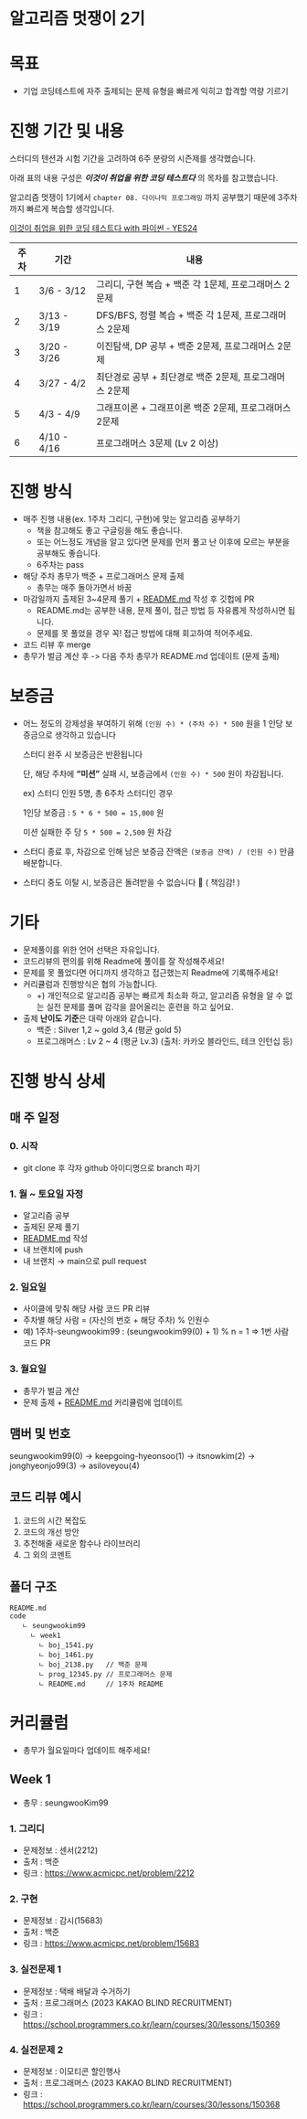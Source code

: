# 알고리즘 멋쟁이 2기

# 목표

- 기업 코딩테스트에 자주 출제되는 문제 유형을 빠르게 익히고 합격할 역량 기르기

# 진행 기간 및 내용

스터디의 텐션과 시험 기간을 고려하여 6주 분량의 시즌제를 생각했습니다.

아래 표의 내용 구성은 ***이것이 취업을 위한 코딩 테스트다*** 의 목차를 참고했습니다. 

알고리즘 멋쟁이 1기에서 `chapter 08. 다이나믹 프로그래밍` 까지 공부했기 때문에 3주차까지 빠르게 복습할 생각입니다.

[이것이 취업을 위한 코딩 테스트다 with 파이썬  - YES24](http://www.yes24.com/Product/Goods/91433923)

| 주차 | 기간 | 내용 |
| --- | --- | --- |
| 1 | 3/6 - 3/12 | 그리디, 구현 복습 + 백준 각 1문제, 프로그래머스 2문제 |
| 2 | 3/13 - 3/19 | DFS/BFS, 정렬 복습 + 백준 각 1문제, 프로그래머스 2문제 |
| 3 | 3/20 - 3/26 | 이진탐색, DP 공부 + 백준 2문제, 프로그래머스 2문제 |
| 4 | 3/27 - 4/2 | 최단경로 공부 + 최단경로 백준 2문제, 프로그래머스 2문제 |
| 5 | 4/3 - 4/9 | 그래프이론 + 그래프이론 백준 2문제, 프로그래머스 2문제 |
| 6 | 4/10 - 4/16 | 프로그래머스 3문제 (Lv 2 이상) |

# 진행 방식

- 매주 진행 내용(ex. 1주차 그리디, 구현)에 맞는 알고리즘 공부하기
    - 책을 참고해도 좋고 구글링을 해도 좋습니다.
    - 또는 어느정도 개념을 알고 있다면 문제를 먼저 풀고 난 이후에 모르는 부분을 공부해도 좋습니다.
    - 6주차는 pass
- 해당 주차 총무가 백준 + 프로그래머스 문제 출제
    - 총무는 매주 돌아가면서 바꿈
- 마감일까지 출제된 3~4문제 풀기 + [README.md](http://README.md) 작성 후 깃헙에 PR
    - README.md는 공부한 내용, 문제 풀이, 접근 방법 등 자유롭게 작성하시면 됩니다.
    - 문제를 못 풀었을 경우 꼭! 접근 방법에 대해 회고하여 적어주세요.
- 코드 리뷰 후 merge
- 총무가 벌금 계산 후 -> 다음 주차 총무가 README.md 업데이트 (문제 출제)

# 보증금

- 어느 정도의 강제성을 부여하기 위해 `(인원 수) * (주차 수) * 500` 원을 1 인당 보증금으로 생각하고 있습니다
    
    스터디 완주 시 보증금은 반환됩니다
    
    단, 해당 주차에 **“미션”** 실패 시, 보증금에서 `(인원 수) * 500` 원이 차감됩니다.
    
    ex) 스터디 인원 5명, 총 6주차 스터디인 경우
    
    1인당 보증금 : `5 * 6 * 500 = 15,000` 원
    
    미션 실패한 주 당 `5 * 500 = 2,500` 원 차감
    
- 스터디 종료 후, 차감으로 인해 남은 보증금 잔액은 `(보증금 잔액) / (인원 수)` 만큼 배분합니다.
- 스터디 중도 이탈 시, 보증금은 돌려받을 수 없습니다 🥲 ( 책임감! )

# 기타

- 문제풀이를 위한 언어 선택은 자유입니다.
- 코드리뷰의 편의를 위해 Readme에 풀이를 잘 작성해주세요!
- 문제를 못 풀었다면 어디까지 생각하고 접근했는지 Readme에 기록해주세요!
- 커리큘럼과 진행방식은 협의 가능합니다.
    - +) 개인적으로 알고리즘 공부는 빠르게 최소화 하고, 알고리즘 유형을 알 수 없는 실전 문제를 풀며 감각을 끌어올리는 훈련을 하고 싶어요.
- 출제 **난이도 기준**은 대략 아래와 같습니다.
    - 백준 : Silver 1,2 ~ gold 3,4 (평균 gold 5)
    - 프로그래머스 : Lv 2 ~ 4 (평균 Lv.3) (출처: 카카오 블라인드, 테크 인턴십 등)

# 진행 방식 상세

## 매 주 일정

### 0. 시작

- git clone 후 각자 github 아이디명으로 branch 파기

### 1. 월 ~ 토요일 자정

- 알고리즘 공부
- 출제된 문제 풀기
- [README.md](http://README.md) 작성
- 내 브랜치에 push
- 내 브랜치 → main으로 pull request

### 2. 일요일

- 사이클에 맞춰 해당 사람 코드 PR 리뷰
- 주차별 해당 사람 = (자신의 번호 + 해당 주차) % 인원수
- 예) 1주차-seungwookim99 : (seungwookim99(0) + 1) % n = 1 => 1번 사람 코드 PR

### 3. 월요일

- 총무가 벌금 계산
- 문제 출제 + [README.md](http://README.md) 커리큘럼에 업데이트

## 맴버 및 번호

seungwookim99(0) → keepgoing-hyeonsoo(1) → itsnowkim(2) → jonghyeonjo99(3) → asiloveyou(4) 

## 코드 리뷰 예시

1. 코드의 시간 복잡도
2. 코드의 개선 방안
3. 추천해줄 새로운 함수나 라이브러리
4. 그 외의 코멘트

## 폴더 구조
```
README.md
code
   ㄴ seungwookim99
     ㄴ week1
       ㄴ boj_1541.py
       ㄴ boj_1461.py
       ㄴ boj_2138.py   // 백준 문제
       ㄴ prog_12345.py // 프로그래머스 문제
       ㄴ README.md     // 1주차 README
```
# 커리큘럼
- 총무가 월요일마다 업데이트 해주세요!

## Week 1
- 총무 : seungwooKim99
### 1. 그리디
- 문제정보 : 센서(2212)
- 출처 : 백준
- 링크 : https://www.acmicpc.net/problem/2212
### 2. 구현
- 문제정보 : 감시(15683)
- 출처 : 백준
- 링크 : https://www.acmicpc.net/problem/15683
### 3. 실전문제 1
- 문제정보 : 택배 배달과 수거하기
- 출처 : 프로그래머스 (2023 KAKAO BLIND RECRUITMENT)
- 링크 : https://school.programmers.co.kr/learn/courses/30/lessons/150369
### 4. 실전문제 2
- 문제정보 : 이모티콘 할인행사
- 출처 : 프로그래머스 (2023 KAKAO BLIND RECRUITMENT)
- 링크 : https://school.programmers.co.kr/learn/courses/30/lessons/150368
